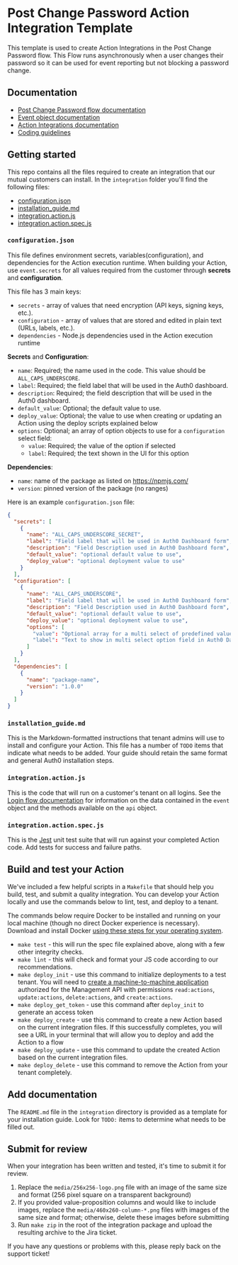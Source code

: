# Post Change Password Action Integration Template

This template is used to create Action Integrations in the Post Change Password flow. This Flow runs asynchronously when a user changes their password so it can be used for event reporting but not blocking a password change.

## Documentation

- [Post Change Password flow documentation](https://auth0.com/docs/customize/actions/flows-and-triggers/post-change-password-flow)
- [Event object documentation](https://auth0.com/docs/customize/actions/flows-and-triggers/post-change-password-flow/event-object)
- [Action Integrations documentation](https://auth0.com/docs/customize/integrations/marketplace-partners/actions-integrations-for-partners)
- [Coding guidelines](https://auth0.com/docs/customize/actions/action-coding-guidelines)

## Getting started

This repo contains all the files required to create an integration that our mutual customers can install. In the `integration` folder you'll find the following files:
- [configuration.json](#configurationjson)
- [installation_guide.md](#installationguidemd)
- [integration.action.js](#integrationactionjs)
- [integration.action.spec.js](#integrationactionspecjs)

### `configuration.json`

This file defines environment secrets, variables(configuration), and dependencies for the Action execution runtime. When building your Action, use `event.secrets` for all values required from the customer through **secrets** and **configuration**.

This file has 3 main keys:
- `secrets` - array of values that need encryption (API keys, signing keys, etc.).
- `configuration` - array of values that are stored and edited in plain text  (URLs, labels, etc.).
- `dependencies` - Node.js dependencies used in the Action execution runtime

**Secrets** and **Configuration**:
- `name`: Required; the name used in the code. This value should be `ALL_CAPS_UNDERSCORE`.
- `label`: Required; the field label that will be used in the Auth0 dashboard.
- `description`: Required; the field description that will be used in the Auth0 dashboard.
- `default_value`: Optional; the default value to use.
- `deploy_value`: Optional; the value to use when creating or updating an Action using the deploy scripts explained below
- `options`: Optional; an array of option objects to use for a `configuration` select field:
    - `value`: Required; the value of the option if selected
    - `label`: Required; the text shown in the UI for this option

**Dependencies**:
- `name`: name of the package as listed on https://npmjs.com/
- `version`: pinned version of the package (no ranges)

Here is an example `configuration.json` file:

```json
{
  "secrets": [
    {
      "name": "ALL_CAPS_UNDERSCORE_SECRET",
      "label": "Field label that will be used in Auth0 Dashboard form",
      "description": "Field Description used in Auth0 Dashboard form",
      "default_value": "optional default value to use",
      "deploy_value": "optional deployment value to use"
    }
  ],
  "configuration": [
    {
      "name": "ALL_CAPS_UNDERSCORE",
      "label": "Field label that will be used in Auth0 Dashboard form",
      "description": "Field Description used in Auth0 Dashboard form",
      "default_value": "optional default value to use",
      "deploy_value": "optional deployment value to use",
      "options": [
        "value": "Optional array for a multi select of predefined values -- omit options for an input field",
        "label": "Text to show in multi select option field in Auth0 Dashboard"
      ]
    }
  ],
  "dependencies": [ 
    {
      "name": "package-name",
      "version": "1.0.0" 
    }
  ]
}
```

### `installation_guide.md`

This is the Markdown-formatted instructions that tenant admins will use to install and configure your Action. This file has a number of `TODO` items that indicate what needs to be added. Your guide should retain the same format and general Auth0 installation steps.

### `integration.action.js`

This is the code that will run on a customer's tenant on all logins. See the [Login flow documentation](https://auth0.com/docs/customize/actions/flows-and-triggers/login-flow) for information on the data contained in the `event` object and the methods available on the `api` object.

### `integration.action.spec.js`

This is the [Jest](https://jestjs.io/docs/using-matchers) unit test suite that will run against your completed Action code. Add tests for success and failure paths.

## Build and test your Action

We've included a few helpful scripts in a `Makefile` that should help you build, test, and submit a quality integration. You can develop your Action locally and use the commands below to lint, test, and deploy to a tenant.

The commands below require Docker to be installed and running on your local machine (though no direct Docker experience is necessary). Download and install Docker [using these steps for your operating system](https://docs.docker.com/get-docker/). 

* `make test` - this will run the spec file explained above, along with a few other integrity checks.
* `make lint` - this will check and format your JS code according to our recommendations.
* `make deploy_init` - use this command to initialize deployments to a test tenant. You will need to [create a machine-to-machine application](https://auth0.com/docs/get-started/auth0-overview/create-applications/machine-to-machine-apps) authorized for the Management API with permissions `read:actions`, `update:actions`, `delete:actions`, and `create:actions`.
* `make deploy_get_token` - use this command after `deploy_init` to generate an access token
* `make deploy_create` - use this command to create a new Action based on the current integration files. If this successfully completes, you will see a URL in your terminal that will allow you to deploy and add the Action to a flow
* `make deploy_update` - use this command to update the created Action based on the current integration files.
* `make deploy_delete` - use this command to remove the Action from your tenant completely.

## Add documentation

The `README.md` file in the `integration` directory is provided as a template for your installation guide. Look for `TODO:` items to determine what needs to be filled out. 

## Submit for review

When your integration has been written and tested, it's time to submit it for review.

1. Replace the `media/256x256-logo.png` file with an image of the same size and format (256 pixel square on a transparent background)
1. If you provided value-proposition columns and would like to include images, replace the `media/460x260-column-*.png` files with images of the same size and format; otherwise, delete these images before submitting
1. Run `make zip` in the root of the integration package and upload the resulting archive to the Jira ticket.

If you have any questions or problems with this, please reply back on the support ticket!
